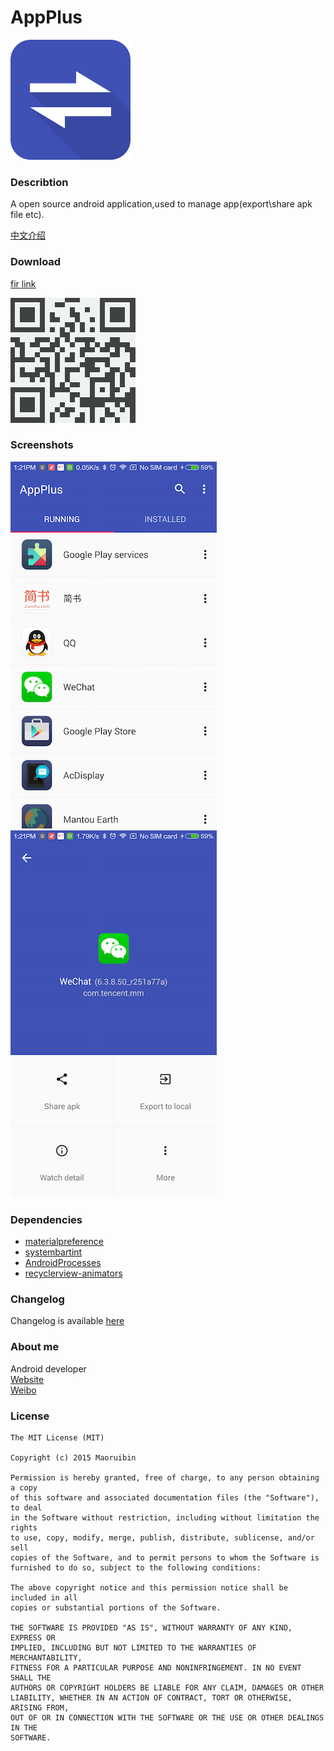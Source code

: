 # AppPlus #

![icon](/app/src/main/res/mipmap-xxxhdpi/ic_launcher.png "")

### Describtion ###

A open source android application,used to manage app(export\share apk file etc).

[中文介绍](/doc/README_CN.md)

### Download ###

[fir link](http://fir.im/appplus)

![scan code](/art/download.png "scan code")



### Screenshots ###

![index](/art/index.png "")
![detail](/art/detail.png "")


### Dependencies ###

* [materialpreference](https://github.com/jenzz/Android-MaterialPreference)
* [systembartint](https://github.com/jgilfelt/SystemBarTint)  
* [AndroidProcesses](https://github.com/jaredrummler/AndroidProcesses) 
* [recyclerview-animators](https://github.com/wasabeef/recyclerview-animators)

### Changelog ###
Changelog is available [here](/doc/Changelog.md)
    
### About me ###
Android developer 
<br>[Website](https://maoruibin.github.io/)
<br>[Weibo](http://weibo.com/u/1874136301)

### License ###

    The MIT License (MIT)

    Copyright (c) 2015 Maoruibin

    Permission is hereby granted, free of charge, to any person obtaining a copy
    of this software and associated documentation files (the "Software"), to deal
    in the Software without restriction, including without limitation the rights
    to use, copy, modify, merge, publish, distribute, sublicense, and/or sell
    copies of the Software, and to permit persons to whom the Software is
    furnished to do so, subject to the following conditions:

    The above copyright notice and this permission notice shall be included in all
    copies or substantial portions of the Software.

    THE SOFTWARE IS PROVIDED "AS IS", WITHOUT WARRANTY OF ANY KIND, EXPRESS OR
    IMPLIED, INCLUDING BUT NOT LIMITED TO THE WARRANTIES OF MERCHANTABILITY,
    FITNESS FOR A PARTICULAR PURPOSE AND NONINFRINGEMENT. IN NO EVENT SHALL THE
    AUTHORS OR COPYRIGHT HOLDERS BE LIABLE FOR ANY CLAIM, DAMAGES OR OTHER
    LIABILITY, WHETHER IN AN ACTION OF CONTRACT, TORT OR OTHERWISE, ARISING FROM,
    OUT OF OR IN CONNECTION WITH THE SOFTWARE OR THE USE OR OTHER DEALINGS IN THE
    SOFTWARE.

